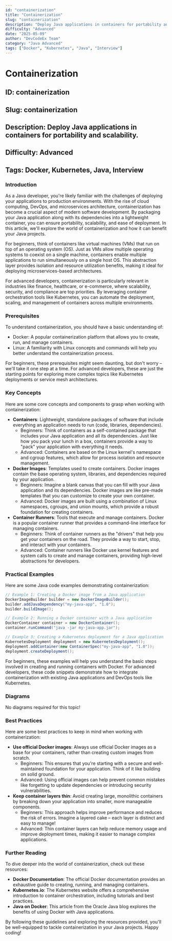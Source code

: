 ```yaml
---
id: "containerization"
title: "Containerization"
slug: "containerization"
description: "Deploy Java applications in containers for portability and scalability."
difficulty: "Advanced"
date: "2025-05-09"
author: "DevCodeEx Team"
category: "Java Advanced"
tags: ["Docker", "Kubernetes", "Java", "Interview"]
---
```


# Containerization
## ID: containerization
## Slug: containerization
## Description: Deploy Java applications in containers for portability and scalability.
## Difficulty: Advanced
## Tags: Docker, Kubernetes, Java, Interview

### Introduction

As a Java developer, you're likely familiar with the challenges of deploying your applications to production environments. With the rise of cloud computing, DevOps, and microservices architecture, containerization has become a crucial aspect of modern software development. By packaging your Java application along with its dependencies into a lightweight container, you can ensure portability, scalability, and ease of deployment. In this article, we'll explore the world of containerization and how it can benefit your Java projects.

For beginners, think of containers like virtual machines (VMs) that run on top of an operating system (OS). Just as VMs allow multiple operating systems to coexist on a single machine, containers enable multiple applications to run simultaneously on a single host OS. This abstraction layer provides isolation and resource utilization benefits, making it ideal for deploying microservices-based architectures.

For advanced developers, containerization is particularly relevant in industries like finance, healthcare, or e-commerce, where scalability, security, and compliance are top priorities. By leveraging container orchestration tools like Kubernetes, you can automate the deployment, scaling, and management of containers across multiple environments.

### Prerequisites

To understand containerization, you should have a basic understanding of:

* Docker: A popular containerization platform that allows you to create, run, and manage containers.
* Linux: A familiarity with Linux concepts and commands will help you better understand the containerization process.

For beginners, these prerequisites might seem daunting, but don't worry – we'll take it one step at a time. For advanced developers, these are just the starting points for exploring more complex topics like Kubernetes deployments or service mesh architectures.

### Key Concepts

Here are some core concepts and components to grasp when working with containerization:

* **Containers**: Lightweight, standalone packages of software that include everything an application needs to run (code, libraries, dependencies).
	+ Beginners: Think of containers as a self-contained package that includes your Java application and all its dependencies. Just like how you pack your lunch in a box, containers provide a way to "pack" your application with everything it needs.
	+ Advanced: Containers are based on the Linux kernel's namespace and cgroup features, which allow for process isolation and resource management.
* **Docker Images**: Templates used to create containers. Docker images contain the base operating system, libraries, and dependencies required by your application.
	+ Beginners: Imagine a blank canvas that you can fill with your Java application and its dependencies. Docker images are like pre-made templates that you can customize to create your own container.
	+ Advanced: Docker images are built using a combination of Linux namespaces, cgroups, and union mounts, which provide a robust foundation for creating containers.
* **Container Runners**: Tools that execute and manage containers. Docker is a popular container runner that provides a command-line interface for managing containers.
	+ Beginners: Think of container runners as the "drivers" that help you get your containers on the road. They provide a way to start, stop, and interact with your containers.
	+ Advanced: Container runners like Docker use kernel features and system calls to create and manage containers, providing high-level abstractions for developers.

### Practical Examples

Here are some Java code examples demonstrating containerization:

```java
// Example 1: Creating a Docker image from a Java application
DockerImageBuilder builder = new DockerImageBuilder();
builder.addJavaDependency("my-java-app", "1.0");
builder.buildImage();

// Example 2: Running a Docker container with a Java application
DockerContainer container = new DockerContainer();
container.runCommand("java -jar my-java-app.jar");

// Example 3: Creating a Kubernetes deployment for a Java application
KubernetesDeployment deployment = new KubernetesDeployment();
deployment.addContainer(new ContainerSpec("my-java-app", "1.0"));
deployment.createDeployment();
```

For beginners, these examples will help you understand the basic steps involved in creating and running containers with Docker. For advanced developers, these code snippets demonstrate how to integrate containerization with existing Java applications and DevOps tools like Kubernetes.

### Diagrams

No diagrams required for this topic!

### Best Practices

Here are some best practices to keep in mind when working with containerization:

* **Use official Docker images**: Always use official Docker images as a base for your containers, rather than creating custom images from scratch.
	+ Beginners: This ensures that you're starting with a secure and well-maintained foundation for your application. Think of it like building on solid ground.
	+ Advanced: Using official images can help prevent common mistakes like forgetting to update dependencies or introducing security vulnerabilities.
* **Keep container layers thin**: Avoid creating large, monolithic containers by breaking down your application into smaller, more manageable components.
	+ Beginners: This approach helps improve performance and reduces the risk of errors. Imagine a layered cake – each layer is distinct and easy to manage!
	+ Advanced: Thin container layers can help reduce memory usage and improve deployment times, making it easier to manage complex applications.

### Further Reading

To dive deeper into the world of containerization, check out these resources:

* **Docker Documentation**: The official Docker documentation provides an exhaustive guide to creating, running, and managing containers.
* **Kubernetes.io**: The Kubernetes website offers a comprehensive introduction to container orchestration, including tutorials and best practices.
* **Java on Docker**: This article from the Oracle Java blog explores the benefits of using Docker with Java applications.

By following these guidelines and exploring the resources provided, you'll be well-equipped to tackle containerization in your Java projects. Happy coding!